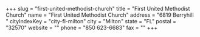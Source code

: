 +++
slug = "first-united-methodist-church"
title = "First United Methodist Church"
name = "First United Methodist Church"
address = "6819 Berryhill "
cityIndexKey = "city-fl-milton"
city = "Milton"
state = "FL"
postal = "32570"
website = ""
phone = "850 623-6683"
fax = ""
+++
